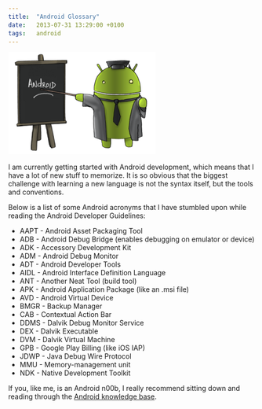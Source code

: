 ```yaml
---
title:  "Android Glossary"
date: 	2013-07-31 13:29:00 +0100
tags: 	android
---
```



![Image of an Android teacher](/assets/img/blog/2013-08-05-android.png)


I am currently getting started with Android development, which means that I have
a lot of new stuff to memorize. It is so obvious that the biggest challenge with
learning a new language is not the syntax itself, but the tools and conventions.

Below is a list of some Android acronyms that I have stumbled upon while reading
the Android Developer Guidelines:

* AAPT - Android Asset Packaging Tool
* ADB - Android Debug Bridge (enables debugging on emulator or device)
* ADK - Accessory Development Kit
* ADM - Android Debug Monitor
* ADT - Android Developer Tools
* AIDL - Android Interface Definition Language
* ANT - Another Neat Tool (build tool)
* APK - Android Application Package (like an .msi file)
* AVD - Android Virtual Device
* BMGR - Backup Manager
* CAB - Contextual Action Bar
* DDMS - Dalvik Debug Monitor Service
* DEX - Dalvik Executable
* DVM - Dalvik Virtual Machine
* GPB - Google Play Billing (like iOS IAP)
* JDWP - Java Debug Wire Protocol
* MMU - Memory-management unit
* NDK - Native Development Toolkit

If you, like me, is an Android n00b, I really recommend sitting down and reading
through the [Android knowledge base](http://developer.android.com).